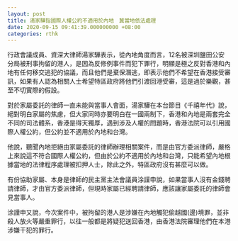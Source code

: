 ```yaml
---
layout: post
title: 湯家驊指國際人權公約不適用於內地　冀當地依法處理
date: 2020-09-15 09:41:39.000000000 +08:00
categories: rthk
---
```


行政會議成員、資深大律師湯家驊表示，從內地角度而言，12名被深圳鹽田公安分局被刑事拘留的港人，是因為反修例事件而犯下罪行，明顯是極之反對香港和內地有任何移交逃犯的協議，而且他們是棄保潛逃，即表示他們不希望在香港接受審訊，如果有人認為相關人士希望特區政府將他們引渡回港受審，這是過於樂觀，甚至不切實際的假設。

對於家屬委託的律師一直未能與當事人會面，湯家驊在本台節目《千禧年代》說，絕對明白家屬的焦慮，但大家同時亦要明白在一國兩制下，香港和內地是兩套完全不同的司法體系，香港是得天獨厚，遇到涉及人權的問題時，香港法院可以引用國際人權公約，但公約並不適用於內地和台灣。

他說，聽聞內地拒絕由家屬委託的律師辦理相關案件，而是由官方委派律師，嚴格上來說這不符合國際人權公約，但由於公約不適用於內地和台灣，只能希望內地根據當地的法律程序處理被扣押人士，除此之外，特區政府沒有甚麼可以做。

有份協助家屬、本身是律師的民主黨主法會議員涂謹申說，如果當事人沒有金錢聘請律師，才由官方委派律師，但現時家屬已經聘請律師，應該讓家屬委託的律師會見當事人。

涂謹申又說，今次案件中，被拘留的港人是涉嫌在內地觸犯偷越國(邊)境罪，並非殺人放火等嚴重罪行，以往一般都是將疑犯送回香港，由香港法院審理他們在本港涉嫌干犯的罪行。
